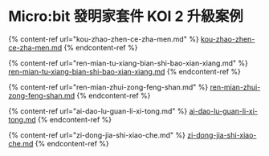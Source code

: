 # Micro:bit 發明家套件 KOI 2 升級案例

{% content-ref url="kou-zhao-zhen-ce-zha-men.md" %}
[kou-zhao-zhen-ce-zha-men.md](kou-zhao-zhen-ce-zha-men.md)
{% endcontent-ref %}

{% content-ref url="ren-mian-tu-xiang-bian-shi-bao-xian-xiang.md" %}
[ren-mian-tu-xiang-bian-shi-bao-xian-xiang.md](ren-mian-tu-xiang-bian-shi-bao-xian-xiang.md)
{% endcontent-ref %}

{% content-ref url="ren-mian-zhui-zong-feng-shan.md" %}
[ren-mian-zhui-zong-feng-shan.md](ren-mian-zhui-zong-feng-shan.md)
{% endcontent-ref %}

{% content-ref url="ai-dao-lu-guan-li-xi-tong.md" %}
[ai-dao-lu-guan-li-xi-tong.md](ai-dao-lu-guan-li-xi-tong.md)
{% endcontent-ref %}

{% content-ref url="zi-dong-jia-shi-xiao-che.md" %}
[zi-dong-jia-shi-xiao-che.md](zi-dong-jia-shi-xiao-che.md)
{% endcontent-ref %}
